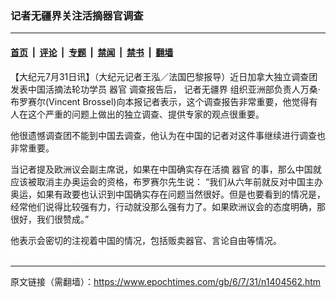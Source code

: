 ### 记者无疆界关注活摘器官调查

---

#### [首页](../../../..?n1404562) &nbsp;|&nbsp; [评论](../../../../../epoch-comment?n1404562) &nbsp;|&nbsp; [专题](../../../../../epoch-special?n1404562) &nbsp;|&nbsp; [禁闻](../../../../../epoch-news?n1404562) &nbsp;|&nbsp; [禁书](../../../../../books?n1404562) &nbsp;|&nbsp; [翻墙](https://github.com/gfw-breaker/nogfw/blob/master/README.md?n1404562)


<div class="post_content" id="artbody" itemprop="articleBody">
 <!-- article content begin -->
 <p>
  【大纪元7月31日讯】（大纪元记者王泓／法国巴黎报导）近日加拿大独立调查团发表中国活摘法轮功学员
  <ok href="https://www.epochtimes.com/gb/tag/%E5%99%A8%E5%AE%98.html">
   器官
  </ok>
  调查报告后，
  <ok href="https://www.epochtimes.com/gb/tag/%E8%AE%B0%E8%80%85%E6%97%A0%E7%96%86%E7%95%8C.html">
   记者无疆界
  </ok>
  组织亚洲部负责人万桑·布罗赛尔(Vincent Brossel)向本报记者表示，这个调查报告非常重要，他觉得有人在这个严重的问题上做出的独立调查、提供专家的观点很重要。
 </p>
 <p>
  他很遗憾调查团不能到中国去调查，他认为在中国的记者对这件事继续进行调查也非常重要。
 </p>
 <p>
  当记者提及欧洲议会副主席说，如果在中国确实存在活摘
  <ok href="https://www.epochtimes.com/gb/tag/%E5%99%A8%E5%AE%98.html">
   器官
  </ok>
  的事，那么中国就应该被取消主办奥运会的资格，布罗赛尔先生说： “我们从六年前就反对中国主办奥运，如果有政要也认识到中国确实存在问题当然很好。但是也要看到的情况是，经常他们说得比较强有力，行动就没那么强有力了。如果欧洲议会的态度明确，那很好，我们很赞成。”
 </p>
 <p>
  他表示会密切的注视着中国的情况，包括贩卖器官、言论自由等情况。
  <br/>
  <font color="#ffffff">
   (http://www.dajiyuan.com)
  </font>
 </p>
 <!-- article content end -->
 <div id="below_article_ad">
 </div>
</div>


---

原文链接（需翻墙）：https://www.epochtimes.com/gb/6/7/31/n1404562.htm